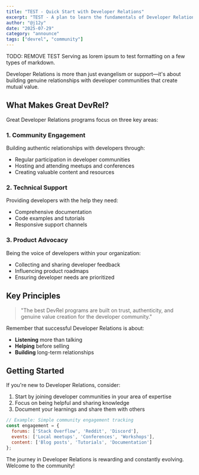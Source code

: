 ```yaml
---
title: "TEST - Quick Start with Developer Relations"
excerpt: "TEST - A plan to learn the fundamentals of Developer Relations and how to build successful developer communities."
author: "@j12y"
date: "2025-07-29"
category: "announce"
tags: ["devrel", "community"]
---
```


TODO: REMOVE TEST 
Serving as lorem ipsum to test formatting on a few types of markdown.

Developer Relations is more than just evangelism or support—it's about building genuine relationships with developer communities that create mutual value.

## What Makes Great DevRel?

Great Developer Relations programs focus on three key areas:

### 1. Community Engagement
Building authentic relationships with developers through:
- Regular participation in developer communities
- Hosting and attending meetups and conferences
- Creating valuable content and resources

### 2. Technical Support
Providing developers with the help they need:
- Comprehensive documentation
- Code examples and tutorials
- Responsive support channels

### 3. Product Advocacy
Being the voice of developers within your organization:
- Collecting and sharing developer feedback
- Influencing product roadmaps
- Ensuring developer needs are prioritized

## Key Principles

> "The best DevRel programs are built on trust, authenticity, and genuine value creation for the developer community."

Remember that successful Developer Relations is about:

- **Listening** more than talking
- **Helping** before selling
- **Building** long-term relationships

## Getting Started

If you're new to Developer Relations, consider:

1. Start by joining developer communities in your area of expertise
2. Focus on being helpful and sharing knowledge
3. Document your learnings and share them with others

```javascript
// Example: Simple community engagement tracking
const engagement = {
  forums: ['Stack Overflow', 'Reddit', 'Discord'],
  events: ['Local meetups', 'Conferences', 'Workshops'],
  content: ['Blog posts', 'Tutorials', 'Documentation']
};
```

The journey in Developer Relations is rewarding and constantly evolving. Welcome to the community!
